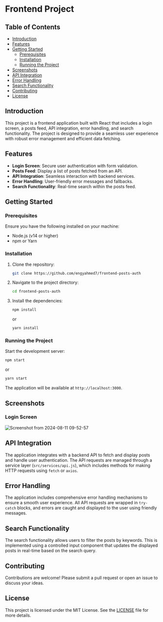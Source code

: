 # Frontend Project

## Table of Contents
- [Introduction](#introduction)
- [Features](#features)
- [Getting Started](#getting-started)
  - [Prerequisites](#prerequisites)
  - [Installation](#installation)
  - [Running the Project](#running-the-project)
- [Screenshots](#screenshots)
- [API Integration](#api-integration)
- [Error Handling](#error-handling)
- [Search Functionality](#search-functionality)
- [Contributing](#contributing)
- [License](#license)

## Introduction
This project is a frontend application built with React that includes a login screen, a posts feed, API integration, error handling, and search functionality. The project is designed to provide a seamless user experience with robust error management and efficient data fetching.

## Features
- **Login Screen**: Secure user authentication with form validation.
- **Posts Feed**: Display a list of posts fetched from an API.
- **API Integration**: Seamless interaction with backend services.
- **Error Handling**: User-friendly error messages and fallbacks.
- **Search Functionality**: Real-time search within the posts feed.

## Getting Started

### Prerequisites
Ensure you have the following installed on your machine:
- Node.js (v14 or higher)
- npm or Yarn

### Installation
1. Clone the repository:
   ```bash
   git clone https://github.com/engyahmed7/frontend-posts-auth
   ```
2. Navigate to the project directory:
   ```bash
   cd frontend-posts-auth
   ```
3. Install the dependencies:
   ```bash
   npm install
   ```
   or
   ```bash
   yarn install
   ```

### Running the Project
Start the development server:
```bash
npm start
```
or
```bash
yarn start
```
The application will be available at `http://localhost:3000`.

## Screenshots

### Login Screen
![Screenshot from 2024-08-11 09-52-57](https://github.com/user-attachments/assets/baf35a4b-f9bb-4d2d-843d-c122c2fad1f0)


## API Integration
The application integrates with a backend API to fetch and display posts and handle user authentication. The API requests are managed through a service layer (`src/services/api.js`), which includes methods for making HTTP requests using `fetch` or `axios`.

## Error Handling
The application includes comprehensive error handling mechanisms to ensure a smooth user experience. All API requests are wrapped in `try-catch` blocks, and errors are caught and displayed to the user using friendly messages.

## Search Functionality
The search functionality allows users to filter the posts by keywords. This is implemented using a controlled input component that updates the displayed posts in real-time based on the search query.

## Contributing
Contributions are welcome! Please submit a pull request or open an issue to discuss your ideas.

## License
This project is licensed under the MIT License. See the [LICENSE](LICENSE) file for more details.
